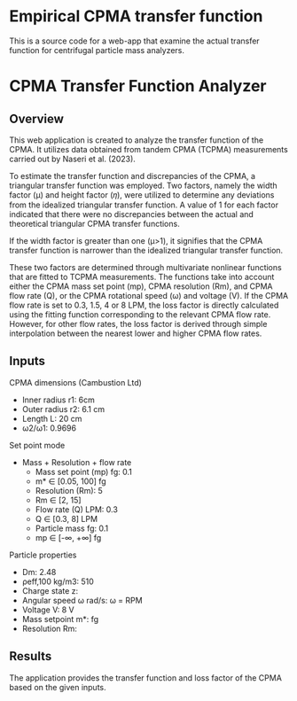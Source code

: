 # Empirical CPMA transfer function
This is a source code for a web-app that examine the actual transfer function for centrifugal particle mass analyzers.

# CPMA Transfer Function Analyzer

## Overview
This web application is created to analyze the transfer function of the CPMA. It utilizes data obtained from tandem CPMA (TCPMA) measurements carried out by Naseri et al. (2023).

To estimate the transfer function and discrepancies of the CPMA, a triangular transfer function was employed. Two factors, namely the width factor (μ) and height factor (𝜂), were utilized to determine any deviations from the idealized triangular transfer function. A value of 1 for each factor indicated that there were no discrepancies between the actual and theoretical triangular CPMA transfer functions.

If the width factor is greater than one (μ>1), it signifies that the CPMA transfer function is narrower than the idealized triangular transfer function.

These two factors are determined through multivariate nonlinear functions that are fitted to TCPMA measurements. The functions take into account either the CPMA mass set point (mp), CPMA resolution (Rm), and CPMA flow rate (Q), or the CPMA rotational speed (ω) and voltage (V). If the CPMA flow rate is set to 0.3, 1.5, 4 or 8 LPM, the loss factor is directly calculated using the fitting function corresponding to the relevant CPMA flow rate. However, for other flow rates, the loss factor is derived through simple interpolation between the nearest lower and higher CPMA flow rates.

## Inputs
CPMA dimensions (Cambustion Ltd)
- Inner radius r1: 6cm
- Outer radius r2: 6.1 cm
- Length L: 20 cm
- ω2/ω1: 0.9696

Set point mode
- Mass + Resolution + flow rate
    - Mass set point (mp) fg: 0.1
    - m* ∈ [0.05, 100] fg
    - Resolution (Rm): 5
    - Rm ∈ [2, 15]
    - Flow rate (Q) LPM: 0.3
    - Q ∈ [0.3, 8] LPM
    - Particle mass fg: 0.1
    - mp ∈ [-∞, +∞] fg

Particle properties
- Dm: 2.48
- ρeff,100 kg/m3: 510
- Charge state z:
- Angular speed ω rad/s: ω = RPM
- Voltage V: 8 V
- Mass setpoint m*: fg
- Resolution Rm:

## Results
The application provides the transfer function and loss factor of the CPMA based on the given inputs.

